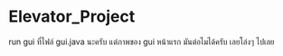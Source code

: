 # Elevator_Project
run gui ที่ไฟล์ gui.java นะครับ 
แต่ภาพของ gui หน้าแรก มันต่อไมได้ครับ เลยโล่งๆ ไปเลย
